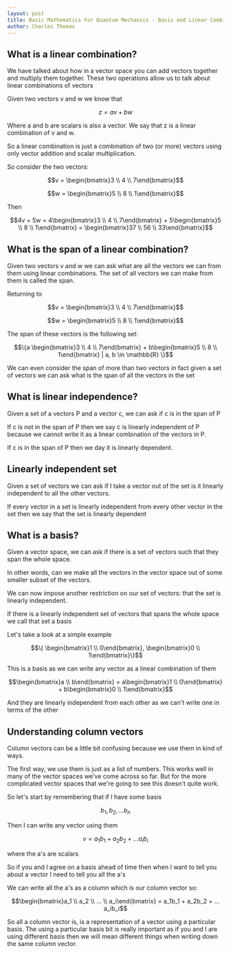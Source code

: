 ```yaml
---
layout: post
title: Basic Mathematics For Quantum Mechanics - Basis and Linear Combinations
author: Charles Thomas
---
```


## What is a linear combination?
We have talked about how in a vector space you can add vectors together and multiply them together. These two operations allow us to talk about linear combinations of vectors 

Given two vectors v and w we know that

$$z = av + bw$$

Where a and b are scalars is also a vector. We say that z is a linear combination of v and w. 

So a linear combination is just a combination of two (or more) vectors using only vector addition and scalar multiplication. 

So consider the two vectors:


$$v = \begin{bmatrix}3 \\ 4 \\ 7\end{bmatrix}$$

$$w = \begin{bmatrix}5 \\ 8 \\ 1\end{bmatrix}$$

Then

$$4v + 5w = 4\begin{bmatrix}3 \\ 4 \\ 7\end{bmatrix} + 5\begin{bmatrix}5 \\ 8 \\ 1\end{bmatrix} = \begin{bmatrix}37 \\ 56 \\ 33\end{bmatrix}$$


## What is the span of a linear combination?
Given two vectors v and w we can ask what are all the vectors we can from them using linear combinations. The set of all vectors we can make from them is called the span. 

Returning to

$$v = \begin{bmatrix}3 \\ 4 \\ 7\end{bmatrix}$$

$$w = \begin{bmatrix}5 \\ 8 \\ 1\end{bmatrix}$$

The span of these vectors is the following set:

$$\{a \begin{bmatrix}3 \\ 4 \\ 7\end{bmatrix} + b\begin{bmatrix}5 \\ 8 \\ 1\end{bmatrix} | a, b \in \mathbb{R} \}$$

We can even consider the span of more than two vectors in fact given a set of vectors we can ask what is the span of all the vectors in the set


## What is linear independence? 
Given a set of a vectors P and a vector c, we can ask if c is in the span of P 

If c is not in the span of P then we say c is linearly independent of P because we cannot write it as a linear combination of the vectors in P. 

If c is in the span of P then we day it is linearly dependent. 


## Linearly independent set 
Given a set of vectors we can ask if I take a vector out of the set is it linearly independent to all the other vectors. 

If every vector in a set is linearly independent from every other vector in the set then we say that the set is linearly dependent 

## What is a basis?
Given a vector space, we can ask if there is a set of vectors such that they span the whole space. 

In other words, can we make all the vectors in the vector space out of some smaller subset of the vectors. 

We can now impose another restriction on our set of vectors: that the set is linearly independent. 

If there is a linearly independent set of vectors that spans the whole space we call that set a basis 

Let's take a look at a simple example

$$\{ \begin{bmatrix}1 \\ 0\end{bmatrix}, \begin{bmatrix}0 \\ 1\end{bmatrix}\}$$

This is a basis as we can write any vector as a linear combination of them

$$\begin{bmatrix}a \\ b\end{bmatrix} = a\begin{bmatrix}1 \\ 0\end{bmatrix} + b\begin{bmatrix}0 \\ 1\end{bmatrix}$$

And they are linearly independent from each other as we can't write one in terms of the other

## Understanding column vectors
Column vectors can be a little bit confusing because we use them in kind of ways. 

The first way, we use them is just as a list of numbers. This works well in many of the vector spaces we've come across so far. But for the more complicated vector spaces that we're going to see this doesn't quite work.

So let's start by remembering that if I have some basis

$$b_1, b_2, ... b_n$$

Then I can write any vector using them

$$v = a_1b_1 + a_2b_2 + ... a_ib_i$$

where the a's are scalars

So if you and I agree on a basis ahead of time then when I want to tell you about a vector I need to tell you all the a's


We can write all the a's as a column which is our column vector so:

$$\begin{bmatrix}a_1 \\ a_2 \\ ... \\ a_i\end{bmatrix} = a_1b_1 + a_2b_2 + ... a_ib_i$$

So all a column vector is, is a representation of a vector using a particular basis. The using a particular basis bit is really important as if you and I are using different basis then we will mean different things when writing down the same column vector.